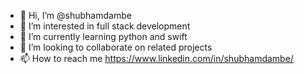 - 👋 Hi, I’m @shubhamdambe
- 👀 I’m interested in full stack development
- 🌱 I’m currently learning python and swift
- 💞️ I’m looking to collaborate on related projects
- 📫 How to reach me https://www.linkedin.com/in/shubhamdambe/

<!---
shubhamdambe/shubhamdambe is a ✨ special ✨ repository because its `README.md` (this file) appears on your GitHub profile.
You can click the Preview link to take a look at your changes.
--->
